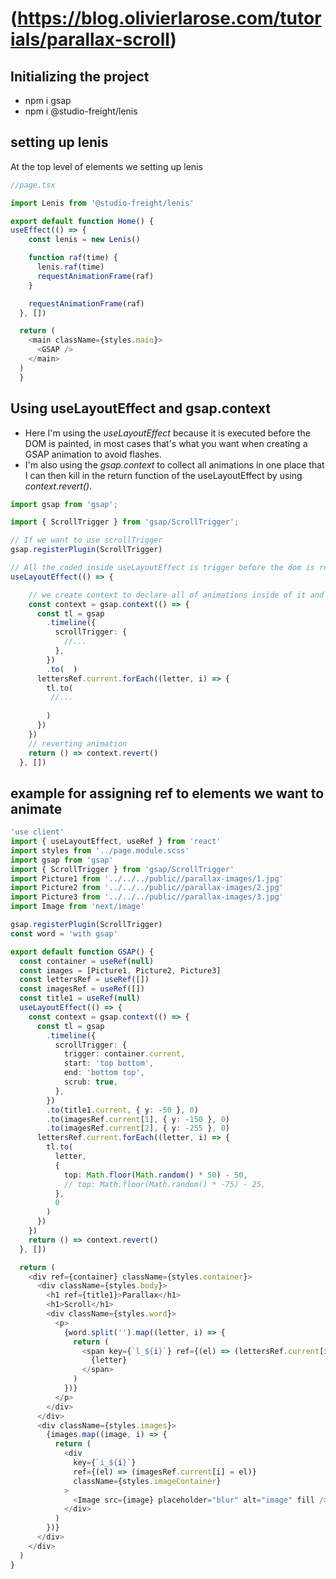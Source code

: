 # (https://blog.olivierlarose.com/tutorials/parallax-scroll)

## Initializing the project

- npm i gsap
- npm i @studio-freight/lenis

## setting up lenis

At the top level of elements we setting up lenis

```typescript
//page.tsx

import Lenis from '@studio-freight/lenis'

export default function Home() {
useEffect(() => {
    const lenis = new Lenis()

    function raf(time) {
      lenis.raf(time)
      requestAnimationFrame(raf)
    }

    requestAnimationFrame(raf)
  }, [])

  return (
    <main className={styles.main}>
      <GSAP />
    </main>
  )
  }
```

## Using useLayoutEffect and gsap.context

- Here I'm using the _useLayoutEffect_ because it is executed before the DOM is painted, in most cases that's what you want when creating a GSAP animation to avoid flashes.
- I'm also using the _gsap.context_ to collect all animations in one place that I can then kill in the return function of the useLayoutEffect by using _context.revert()_.

```typescript
import gsap from 'gsap';

import { ScrollTrigger } from 'gsap/ScrollTrigger';

// If we want to use scrollTrigger
gsap.registerPlugin(ScrollTrigger)

// All the coded inside useLayoutEffect is trigger before the dom is run, tht way its gonna avoid creating flashes which may be created by bunch of ref's we create to create animate on top of them.
useLayoutEffect(() => {

    // we create context to declare all of animations inside of it and revert it when the component unmounts
    const context = gsap.context(() => {
      const tl = gsap
        .timeline({
          scrollTrigger: {
            //...
          },
        })
        .to(  )
      lettersRef.current.forEach((letter, i) => {
        tl.to(
         //...
         
        )
      })
    })
    // reverting animation
    return () => context.revert()
  }, [])
```

## example for assigning ref to elements we want to animate

```typescript
'use client'
import { useLayoutEffect, useRef } from 'react'
import styles from '../page.module.scss'
import gsap from 'gsap'
import { ScrollTrigger } from 'gsap/ScrollTrigger'
import Picture1 from '../../../public//parallax-images/1.jpg'
import Picture2 from '../../../public//parallax-images/2.jpg'
import Picture3 from '../../../public//parallax-images/3.jpg'
import Image from 'next/image'

gsap.registerPlugin(ScrollTrigger)
const word = 'with gsap'

export default function GSAP() {
  const container = useRef(null)
  const images = [Picture1, Picture2, Picture3]
  const lettersRef = useRef([])
  const imagesRef = useRef([])
  const title1 = useRef(null)
  useLayoutEffect(() => {
    const context = gsap.context(() => {
      const tl = gsap
        .timeline({
          scrollTrigger: {
            trigger: container.current,
            start: 'top bottom',
            end: 'bottom top',
            scrub: true,
          },
        })
        .to(title1.current, { y: -50 }, 0)
        .to(imagesRef.current[1], { y: -150 }, 0)
        .to(imagesRef.current[2], { y: -255 }, 0)
      lettersRef.current.forEach((letter, i) => {
        tl.to(
          letter,
          {
            top: Math.floor(Math.random() * 50) - 50,
            // top: Math.floor(Math.random() * -75) - 25,
          },
          0
        )
      })
    })
    return () => context.revert()
  }, [])

  return (
    <div ref={container} className={styles.container}>
      <div className={styles.body}>
        <h1 ref={title1}>Parallax</h1>
        <h1>Scroll</h1>
        <div className={styles.word}>
          <p>
            {word.split('').map((letter, i) => {
              return (
                <span key={`l_${i}`} ref={(el) => (lettersRef.current[i] = el)}>
                  {letter}
                </span>
              )
            })}
          </p>
        </div>
      </div>
      <div className={styles.images}>
        {images.map((image, i) => {
          return (
            <div
              key={`i_${i}`}
              ref={(el) => (imagesRef.current[i] = el)}
              className={styles.imageContainer}
            >
              <Image src={image} placeholder="blur" alt="image" fill />
            </div>
          )
        })}
      </div>
    </div>
  )
}
```